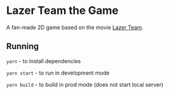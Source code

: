 # Lazer Team the Game

A fan-made 2D game based on the movie [Lazer Team](https://www.imdb.com/title/tt3864024/).

## Running

`yarn` - to install dependencies

`yarn start` - to run in development mode

`yarn build` - to build in prod mode (does not start local server)